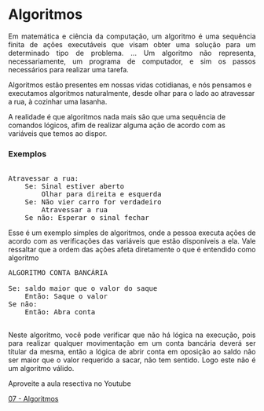 # Algoritmos

<p align="justify"> Em matemática e ciência da computação, um algoritmo é uma sequência finita de ações executáveis que visam obter uma solução para um determinado tipo de problema. ... Um algoritmo não representa, necessariamente, um programa de computador, e sim os passos necessários para realizar uma tarefa.

Algoritmos estão presentes em nossas vidas cotidianas, e nós pensamos e executamos algoritmos naturalmente, desde olhar para o lado ao atravessar a rua, à cozinhar uma lasanha.

A realidade é que algoritmos nada mais são que uma sequência de comandos lógicos, afim de realizar alguma ação de acordo com as variáveis que temos ao dispor. </p>


### Exemplos

<pre> 
Atravessar a rua:
    Se: Sinal estiver aberto
        Olhar para direita e esquerda
    Se: Não vier carro for verdadeiro
        Atravessar a rua
    Se não: Esperar o sinal fechar
</pre>

<p align="justify"> Esse é um exemplo simples de algoritmos, onde a pessoa executa ações de acordo com as verificações das variáveis que estão disponíveis a ela. Vale ressaltar que a ordem das ações afeta diretamente o que é entendido como algoritmo </p>

<pre>
ALGORITMO CONTA BANCÁRIA

Se: saldo maior que o valor do saque
    Então: Saque o valor
Se não:
    Então: Abra conta

</pre>

<p align="justify"> Neste algoritmo, você pode verificar que não há lógica na execução, pois para realizar qualquer movimentação em um conta bancária deverá ser títular da mesma, então a lógica de abrir conta em oposição ao saldo não ser maior que o valor requerido a sacar, não tem sentido. Logo este não é um algoritmo válido.

Aproveite a aula resectiva no Youtube</p>

[07 - Algoritmos](https://www.youtube.com/watch?v=AnotcgD_vNs&t=5s)